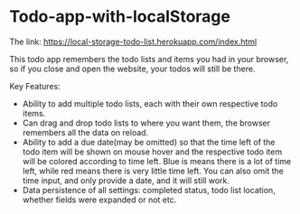 # Todo-app-with-localStorage

The link: https://local-storage-todo-list.herokuapp.com/index.html

This todo app remembers the todo lists and items you had in your browser, so if you close and open the website, your todos will still be there.

Key Features:
- Ability to add multiple todo lists, each with their own respective todo items.
- Can drag and drop todo lists to where you want them, the browser remembers all the data on reload.
- Ability to add a due date(may be omitted) so that the time left of the todo item will be shown on mouse hover
  and the respective todo item will be colored according to time left. Blue is means there is a lot of time left,
  while red means there is very little time left. You can also omit the time input, and only provide a date, and
  it will still work.
- Data persistence of all settings: completed status, todo list location, whether fields were expanded or not etc.
